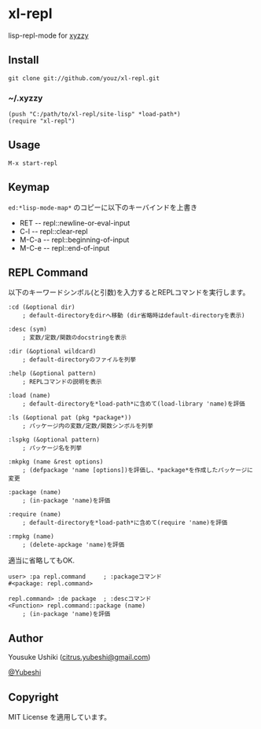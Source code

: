 # xl-repl

lisp-repl-mode for [xyzzy](http://www.jsdlab.co.jp/~kamei/)


## Install

    git clone git://github.com/youz/xl-repl.git

### ~/.xyzzy

    (push "C:/path/to/xl-repl/site-lisp" *load-path*)
    (require "xl-repl")


## Usage

    M-x start-repl


## Keymap

`ed:*lisp-mode-map*` のコピーに以下のキーバインドを上書き

- RET -- repl::newline-or-eval-input
- C-l -- repl::clear-repl
- M-C-a -- repl::beginning-of-input
- M-C-e -- repl::end-of-input


## REPL Command

以下のキーワードシンボル(と引数)を入力するとREPLコマンドを実行します。

    :cd (&optional dir)
        ; default-directoryをdirへ移動 (dir省略時はdefault-directoryを表示)

    :desc (sym)
        ; 変数/定数/関数のdocstringを表示

    :dir (&optional wildcard)
        ; default-directoryのファイルを列挙

    :help (&optional pattern)
        ; REPLコマンドの説明を表示

    :load (name)
        ; default-directoryを*load-path*に含めて(load-library 'name)を評価

    :ls (&optional pat (pkg *package*))
        ; パッケージ内の変数/定数/関数シンボルを列挙

    :lspkg (&optional pattern)
        ; パッケージ名を列挙

    :mkpkg (name &rest options)
        ; (defpackage 'name [options])を評価し、*package*を作成したパッケージに変更

    :package (name)
        ; (in-package 'name)を評価

    :require (name)
        ; default-directoryを*load-path*に含めて(require 'name)を評価

    :rmpkg (name)
        ; (delete-apckage 'name)を評価


適当に省略してもOK.

    user> :pa repl.command     ; :packageコマンド
    #<package: repl.command>
    
    repl.command> :de package  ; :descコマンド
    <Function> repl.command::package (name)
        ; (in-package 'name)を評価


## Author
Yousuke Ushiki (<citrus.yubeshi@gmail.com>)

[@Yubeshi](http://twitter.com/Yubeshi/)


## Copyright
MIT License を適用しています。


